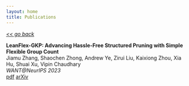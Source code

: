 ```yaml
---
layout: home
title: Publications
---
```

[*<< go back*](index.md)

**LeanFlex-GKP: Advancing Hassle-Free Structured Pruning with Simple Flexible Group Count** \
Jiamu Zhang, Shaochen Zhong, Andrew Ye, Zirui Liu, Kaixiong Zhou, Xia Hu, Shuai Xu, Vipin Chaudhary \
*WANT@NeurIPS 2023* \
<a href="https://openreview.net/pdf?id=NxpWp0IhgB" target="_blank">pdf</a>
<a href="https://openreview.net/forum?id=NxpWp0IhgB" target="_blank">arXiv</a>
